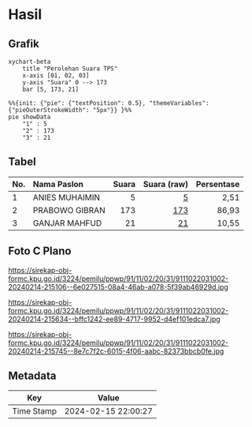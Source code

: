# Hasil

## Grafik

```mermaid
xychart-beta
    title "Perolehan Suara TPS"
    x-axis [01, 02, 03]
    y-axis "Suara" 0 --> 173
    bar [5, 173, 21]
```

```mermaid
%%{init: {"pie": {"textPosition": 0.5}, "themeVariables": {"pieOuterStrokeWidth": "5px"}} }%%
pie showData
    "1" : 5
    "2" : 173
    "3" : 21
```

## Tabel

| No. | Nama Paslon    | Suara | Suara (raw) | Persentase |
|:--- |:-------------- | -----:| -----------:| ----------:|
| 1   | ANIES MUHAIMIN | 5     | [5][p-1]    | 2,51       |
| 2   | PRABOWO GIBRAN | 173   | [173][p-2]  | 86,93      |
| 3   | GANJAR MAHFUD  | 21    | [21][p-3]   | 10,55      |


[p-1]: https://github.com/gigit-pemilu/pemilu-2024-91-papua/blob/main/pilpres/hitung-suara/sub/91-papua/sub/11-keerom/sub/02-arso/sub/2031-bibiosi/sub/002-tps/sub/paslon-1.txt
[p-2]: https://github.com/gigit-pemilu/pemilu-2024-91-papua/blob/main/pilpres/hitung-suara/sub/91-papua/sub/11-keerom/sub/02-arso/sub/2031-bibiosi/sub/002-tps/sub/paslon-2.txt
[p-3]: https://github.com/gigit-pemilu/pemilu-2024-91-papua/blob/main/pilpres/hitung-suara/sub/91-papua/sub/11-keerom/sub/02-arso/sub/2031-bibiosi/sub/002-tps/sub/paslon-3.txt

## Foto C Plano

https://sirekap-obj-formc.kpu.go.id/3224/pemilu/ppwp/91/11/02/20/31/9111022031002-20240214-215106--6e027515-08a4-46ab-a078-5f39ab46929d.jpg

https://sirekap-obj-formc.kpu.go.id/3224/pemilu/ppwp/91/11/02/20/31/9111022031002-20240214-215634--bffc1242-ee89-4717-9952-d4ef101edca7.jpg

https://sirekap-obj-formc.kpu.go.id/3224/pemilu/ppwp/91/11/02/20/31/9111022031002-20240214-215745--8e7c7f2c-6015-4f06-aabc-82373bbcb0fe.jpg


## Metadata

| Key        | Value               |
| ---------- | ------------------- |
| Time Stamp | 2024-02-15 22:00:27 |



